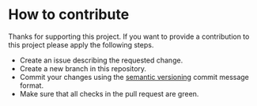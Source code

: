 # How to contribute

Thanks for supporting this project. If you want to provide a contribution to this project please apply the following steps.

* Create an issue describing the requested change.
* Create a new branch in this repository.
* Commit your changes using the [semantic versioning](https://github.com/semantic-release/semantic-release/blob/master/README.md#commit-message-format) commit message format.
* Make sure that all checks in the pull request are green.
